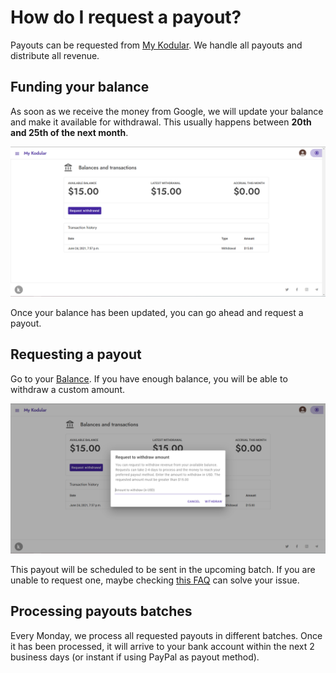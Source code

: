 # How do I request a payout?

Payouts can be requested from [My Kodular](https://my.kodular.io/payments). We handle all payouts and distribute all
revenue.

## Funding your balance

As soon as we receive the money from Google, we will update your balance and make it available for withdrawal. This
usually happens between **20th and 25th of the next month**.

![Balance](/assets/images/support/adm/balance.png)

Once your balance has been updated, you can go ahead and request a payout.

## Requesting a payout

Go to your [Balance](https://my.kodular.io/payments/balance). If you have enough balance, you will be able to withdraw a
custom amount.

![Balance](/assets/images/support/adm/withdraw.png)

This payout will be scheduled to be sent in the upcoming batch. If you are unable to request one, maybe checking
[this FAQ](payouts-requirements.md) can solve your issue.

## Processing payouts batches

Every Monday, we process all requested payouts in different batches. Once it has been processed, it will arrive to your
bank account within the next 2 business days (or instant if using PayPal as payout method). 
